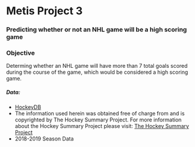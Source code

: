 # Metis Project 3

### Predicting whether or not an NHL game will be a high scoring game

### Objective 
Determing whether an NHL game will have more than 7 total goals scored during the course of the game, which would be considered a high scoring game.

##### Data:
- [HockeyDB](https://www.hockeydb.com)
- The information used herein was obtained free of charge from and is copyrighted by The Hockey Summary Project. For more information about the Hockey Summary Project please visit: [The Hockey Summary Project](http://hsp.flyershistory.com)
- 2018-2019 Season Data

